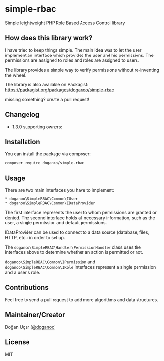 # simple-rbac
Simple leightweight PHP Role Based Access Control library

## How does this library work?

I have tried to keep things simple. The main idea was to let the user implement an interface which provides the user and his permissions. The permissions are assigned to roles and roles are assigned to users. 

The library provides a simple way to verify permissions without re-inventing the wheel.

The library is also available on Packagist: https://packagist.org/packages/doganoo/simple-rbac

missing something? create a pull request!

## Changelog

* 1.3.0 supporting owners: 

## Installation

You can install the package via composer:

```bash
composer require doganoo/simple-rbac
```

## Usage

There are two main interfaces you have to implement:

```
* doganoo\SimpleRBAC\Common\IUser
* doganoo\SimpleRBAC\Common\IDataProvider
```
The first interface represents the user to whom permissions are granted or denied. The second interface holds all necessary information, such as the user, a single permission and default permissions.

IDataProvider can be used to connect to a data source (database, files, HTTP, etc.) in order to set up.

The ```doganoo\SimpleRBAC\Handler\PermissionHandler``` class uses the interfaces above to determine whether an action is permitted or not.

```doganoo\SimpleRBAC\Common\IPermission``` and ```doganoo\SimpleRBAC\Common\IRole``` interfaces represent a single permission and a user's role.


## Contributions

Feel free to send a pull request to add more algorithms and data structures. 

## Maintainer/Creator

Doğan Uçar ([@doganoo](https://www.dogan-ucar.de))

## License

MIT
 



